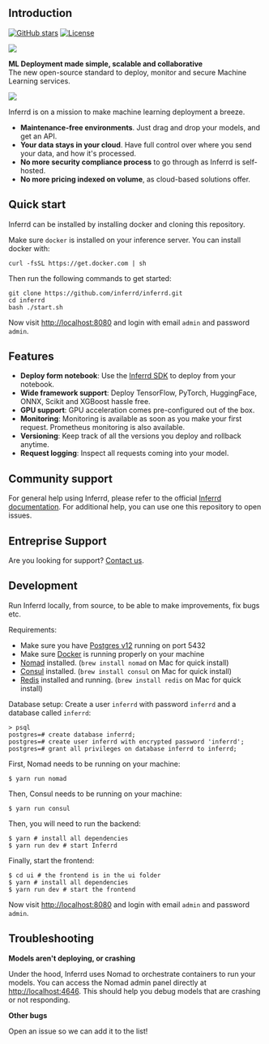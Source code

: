 ## Introduction

[![GitHub stars](https://img.shields.io/github/stars/inferrd/inferrd?style=social&label=Star&maxAge=2592000)](https://GitHub.com/inferrd/inferrd/stargazers/) [![License](https://img.shields.io/static/v1?label=license&message=ELv2&color=brightgreen)](https://github.com/inferrd/inferrd/tree/main/LICENSE)

![](assets/logo.png)

**ML Deployment made simple, scalable and collaborative**  
The new open-source standard to deploy, monitor and secure Machine Learning services.

![](assets/product_screenshot.png)

Inferrd is on a mission to make machine learning deployment a breeze.

* **Maintenance-free environments**. Just drag and drop your models, and get an API.
* **Your data stays in your cloud**. Have full control over where you send your data, and how it's processed.
* **No more security compliance process** to go through as Inferrd is self-hosted. 
* **No more pricing indexed on volume**, as cloud-based solutions offer. 

## Quick start

Inferrd can be installed by installing docker and cloning this repository.

Make sure `docker` is installed on your inference server. You can install docker with:

```
curl -fsSL https://get.docker.com | sh
```

Then run the following commands to get started:

```
git clone https://github.com/inferrd/inferrd.git
cd inferrd
bash ./start.sh
```

Now visit [http://localhost:8080](http://localhost:8080) and login with email `admin` and password `admin`.

## Features

* **Deploy form notebook**: Use the [Inferrd SDK](https://pypi.org/project/inferrd/) to deploy from your notebook.
* **Wide framework support**: Deploy TensorFlow, PyTorch, HuggingFace, ONNX, Scikit and XGBoost hassle free.
* **GPU support**: GPU acceleration comes pre-configured out of the box.
* **Monitoring**: Monitoring is available as soon as you make your first request. Prometheus monitoring is also available.
* **Versioning**: Keep track of all the versions you deploy and rollback anytime.
* **Request logging**: Inspect all requests coming into your model.

## Community support

For general help using Inferrd, please refer to the official [Inferrd documentation](https://docs.inferrd.com/). For additional help, you can use one this repository to open issues.

## Entreprise Support

Are you looking for support? [Contact us](mailto:theo@inferrd.com).

## Development

Run Inferrd locally, from source, to be able to make improvements, fix bugs etc.

Requirements:

- Make sure you have [Postgres v12](https://www.postgresql.org/) running on port 5432
- Make sure [Docker](https://www.docker.com/) is running properly on your machine
- [Nomad](https://www.nomadproject.io/) installed. (`brew install nomad` on Mac for quick install)
- [Consul](https://www.consul.io/) installed. (`brew install consul` on Mac for quick install)
- [Redis](https://redis.io) installed and running. (`brew install redis` on Mac for quick install)

Database setup: Create a user `inferrd` with password `inferrd` and a database called `inferrd`:

```
> psql
postgres=# create database inferrd;
postgres=# create user inferrd with encrypted password 'inferrd';
postgres=# grant all privileges on database inferrd to inferrd;
```

First, Nomad needs to be running on your machine:

```
$ yarn run nomad
```

Then, Consul needs to be running on your machine:

```
$ yarn run consul
```


Then, you will need to run the backend:

```
$ yarn # install all dependencies
$ yarn run dev # start Inferrd
```

Finally, start the frontend:

```
$ cd ui # the frontend is in the ui folder
$ yarn # install all dependencies
$ yarn run dev # start the frontend
```

Now visit [http://localhost:8080](http://localhost:8080) and login with email `admin` and password `admin`.

## Troubleshooting

**Models aren't deploying, or crashing**

Under the hood, Inferrd uses Nomad to orchestrate containers to run your models. You can access the Nomad admin panel directly at [http://localhost:4646](http://localhost:4646). This should help you debug models that are crashing or not responding.

**Other bugs**

Open an issue so we can add it to the list!